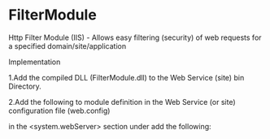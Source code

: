 # FilterModule
Http Filter Module (IIS) - Allows easy filtering (security) of web requests for a specified domain/site/application

Implementation

1.Add the compiled DLL (FilterModule.dll) to the Web Service (site) bin Directory.


2.Add the following to module definition in the Web Service (or site) configuration file (web.config) 


in the <system.webServer> section under <modules>
 add the following:
<add name ="FilterModule" type="FilterModule.AuthorizeLocal" />
